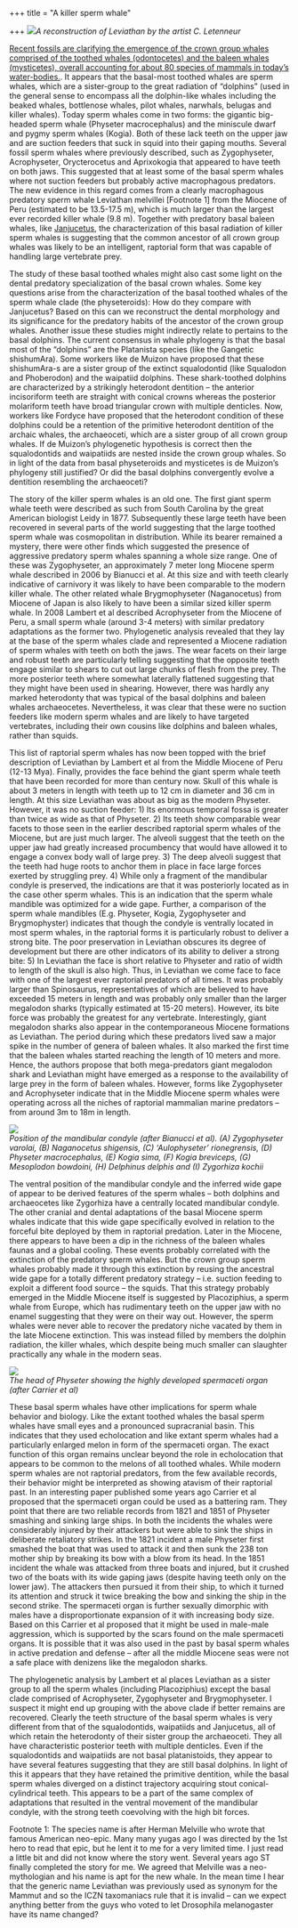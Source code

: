 +++
title = "A killer sperm whale"

+++
[![](https://i0.wp.com/lh4.ggpht.com/_hjuA1bE0hBw/TDGAv8o7N8I/AAAAAAAABgc/qr97ls86PVE/s800/leviathan.jpg)](http://picasaweb.google.com/lh/photo/47q0PBOVQYA83-aDRhEdEQ?feat=embedwebsite)*A
reconstruction of Leviathan by the artist C. Letenneur*

[Recent fossils are clarifying the emergence of the crown group whales
comprised of the toothed whales (odontocetes) and the baleen whales
(mysticetes), overall accounting for about 80 species of mammals in
today’s
water-bodies.](https://manasataramgini.wordpress.com/2006/08/18/the-early-mysticete-whale-janjucetus/).
It appears that the basal-most toothed whales are sperm whales, which
are a sister-group to the great radiation of “dolphins” (used in the
general sense to encompass all the dolphin-like whales including the
beaked whales, bottlenose whales, pilot whales, narwhals, belugas and
killer whales). Today sperm whales come in two forms: the gigantic
big-headed sperm whale (Physeter macrocephalus) and the miniscule dwarf
and pygmy sperm whales (Kogia). Both of these lack teeth on the upper
jaw and are suction feeders that suck in squid into their gaping mouths.
Several fossil sperm whales where previously described, such as
Zygophyseter, Acrophyseter, Orycterocetus and Aprixokogia that appeared
to have teeth on both jaws. This suggested that at least some of the
basal sperm whales where not suction feeders but probably active
macrophagous predators. The new evidence in this regard comes from a
clearly macrophagous predatory sperm whale Leviathan melvillei
\[Footnote 1\] from the Miocene of Peru (estimated to be 13.5-17.5 m),
which is much larger than the largest ever recorded killer whale (9.8
m). Together with predatory basal baleen whales, like
[Janjucetus](https://manasataramgini.wordpress.com/2006/08/18/the-early-mysticete-whale-janjucetus/),
the characterization of this basal radiation of killer sperm whales is
suggesting that the common ancestor of all crown group whales was likely
to be an intelligent, raptorial form that was capable of handling large
vertebrate prey.

The study of these basal toothed whales might also cast some light on
the dental predatory specialization of the basal crown whales. Some key
questions arise from the characterization of the basal toothed whales of
the sperm whale clade (the physeteroids): How do they compare with
Janjucetus? Based on this can we reconstruct the dental morphology and
its significance for the predatory habits of the ancestor of the crown
group whales. Another issue these studies might indirectly relate to
pertains to the basal dolphins. The current consensus in whale phylogeny
is that the basal most of the “dolphins” are the Platanista species
(like the Gangetic shishumAra). Some workers like de Muizon have
proposed that these shishumAra-s are a sister group of the extinct
squalodontid (like Squalodon and Phoberodon) and the waipatiid dolphins.
These shark-toothed dolphins are characterized by a strikingly
heterodont dentition – the anterior incisoriform teeth are straight with
conical crowns whereas the posterior molariform teeth have broad
triangular crown with multiple denticles. Now, workers like Fordyce have
proposed that the heterodont condition of these dolphins could be a
retention of the primitive heterodont dentition of the archaic whales,
the archaeoceti, which are a sister group of all crown group whales. If
de Muizon’s phylogenetic hypothesis is correct then the squalodontids
and waipatiids are nested inside the crown group whales. So in light of
the data from basal physeteroids and mysticetes is de Muizon’s phylogeny
still justified? Or did the basal dolphins convergently evolve a
dentition resembling the archaeoceti?

The story of the killer sperm whales is an old one. The first giant
sperm whale teeth were described as such from South Carolina by the
great American biologist Leidy in 1877. Subsequently these large teeth
have been recovered in several parts of the world suggesting that the
large toothed sperm whale was cosmopolitan in distribution. While its
bearer remained a mystery, there were other finds which suggested the
presence of aggressive predatory sperm whales spanning a whole size
range. One of these was Zygophyseter, an approximately 7 meter long
Miocene sperm whale described in 2006 by Bianucci et al. At this size
and with teeth clearly indicative of carnivory it was likely to have
been comparable to the modern killer whale. The other related whale
Brygmophyseter (Naganocetus) from Miocene of Japan is also likely to
have been a similar sized killer sperm whale. In 2008 Lambert et al
described Acrophyseter from the Miocene of Peru, a small sperm whale
(around 3-4 meters) with similar predatory adaptations as the former
two. Phylogenetic analysis revealed that they lay at the base of the
sperm whales clade and represented a Miocene radiation of sperm whales
with teeth on both the jaws. The wear facets on their large and robust
teeth are particularly telling suggesting that the opposite teeth engage
similar to shears to cut out large chunks of flesh from the prey. The
more posterior teeth where somewhat laterally flattened suggesting that
they might have been used in shearing. However, there was hardly any
marked heterodonty that was typical of the basal dolphins and baleen
whales archaeocetes. Nevertheless, it was clear that these were no
suction feeders like modern sperm whales and are likely to have targeted
vertebrates, including their own cousins like dolphins and baleen
whales, rather than squids.

This list of raptorial sperm whales has now been topped with the brief
description of Leviathan by Lambert et al from the Middle Miocene of
Peru (12-13 Mya). Finally, provides the face behind the giant sperm
whale teeth that have been recorded for more than century now. Skull of
this whale is about 3 meters in length with teeth up to 12 cm in
diameter and 36 cm in length. At this size Leviathan was about as big as
the modern Physeter. However, it was no suction feeder: 1) Its enormous
temporal fossa is greater than twice as wide as that of Physeter. 2) Its
teeth show comparable wear facets to those seen in the earlier described
raptorial sperm whales of the Miocene, but are just much larger. The
alveoli suggest that the teeth on the upper jaw had greatly increased
procumbency that would have allowed it to engage a convex body wall of
large prey. 3) The deep alveoli suggest that the teeth had huge roots to
anchor them in place in face large forces exerted by struggling prey. 4)
While only a fragment of the mandibular condyle is preserved, the
indications are that it was posteriorly located as in the case other
sperm whales. This is an indication that the sperm whale mandible was
optimized for a wide gape. Further, a comparison of the sperm whale
mandibles (E.g. Physeter, Kogia, Zygophyseter and Brygmophyster)
indicates that though the condyle is ventrally located in most sperm
whales, in the raptorial forms it is particularly robust to deliver a
strong bite. The poor preservation in Leviathan obscures its degree of
development but there are other indicators of its ability to deliver a
strong bite: 5) In Leviathan the face is short relative to Physeter and
ratio of width to length of the skull is also high. Thus, in Leviathan
we come face to face with one of the largest ever raptorial predators of
all times. It was probably larger than Spinosaurus, representatives of
which are believed to have exceeded 15 meters in length and was probably
only smaller than the larger megalodon sharks (typically estimated at
15-20 meters). However, its bite force was probably the greatest for any
vertebrate. Interestingly, giant megalodon sharks also appear in the
contemporaneous Miocene formations as Leviathan. The period during which
these predators lived saw a major spike in the number of genera of
baleen whales. It also marked the first time that the baleen whales
started reaching the length of 10 meters and more. Hence, the authors
propose that both mega-predators giant megalodon shark and Leviathan
might have emerged as a response to the availability of large prey in
the form of baleen whales. However, forms like Zygophyseter and
Acrophyseter indicate that in the Middle Miocene sperm whales were
operating across all the niches of raptorial mammalian marine predators
– from around 3m to 18m in length.

[![](https://i2.wp.com/lh6.ggpht.com/_hjuA1bE0hBw/TDJNKIgfE6I/AAAAAAAABgw/e-bFirS0EDY/s400/spermwhale_mandible.gif)](http://picasaweb.google.com/lh/photo/YHMa5ORaMiEj76W9nObxew?feat=embedwebsite)  
*Position of the mandibular condyle (after Bianucci et al). (A)
Zygophyseter varolai, (B) Naganocetus shigensis, (C) ‘Aulophyseter’
rionegrensis, (D) Physeter macrocephalus, (E) Kogia sima, (F) Kogia
breviceps, (G) Mesoplodon bowdoini, (H) Delphinus delphis and (I)
Zygorhiza kochii*

The ventral position of the mandibular condyle and the inferred wide
gape of appear to be derived features of the sperm whales – both
dolphins and archaeocetes like Zygorhiza have a centrally located
mandibular condyle. The other cranial and dental adaptations of the
basal Miocene sperm whales indicate that this wide gape specifically
evolved in relation to the forceful bite deployed by them in raptorial
predation. Later in the Miocene, there appears to have been a dip in the
richness of the baleen whales faunas and a global cooling. These events
probably correlated with the extinction of the predatory sperm whales.
But the crown group sperm whales probably made it through this
extinction by reusing the ancestral wide gape for a totally different
predatory strategy – i.e. suction feeding to exploit a different food
source – the squids. That this strategy probably emerged in the Middle
Miocene itself is suggested by Placoziphius, a sperm whale from Europe,
which has rudimentary teeth on the upper jaw with no enamel suggesting
that they were on their way out. However, the sperm whales were never
able to recover the predatory niche vacated by them in the late Miocene
extinction. This was instead filled by members the dolphin radiation,
the killer whales, which despite being much smaller can slaughter
practically any whale in the modern seas.

[![](https://i1.wp.com/lh5.ggpht.com/_hjuA1bE0hBw/TDJNKcTxGbI/AAAAAAAABg0/X7bUnPmfGqk/s400/spermwhale_head.jpeg)](http://picasaweb.google.com/lh/photo/UaoUuEreGqjWyXU1pFrssw?feat=embedwebsite)  
*The head of Physeter showing the highly developed spermaceti organ
(after Carrier et al)*

These basal sperm whales have other implications for sperm whale
behavior and biology. Like the extant toothed whales the basal sperm
whales have small eyes and a pronounced supracranial basin. This
indicates that they used echolocation and like extant sperm whales had a
particularly enlarged melon in form of the spermaceti organ. The exact
function of this organ remains unclear beyond the role in echolocation
that appears to be common to the melons of all toothed whales. While
modern sperm whales are not raptorial predators, from the few available
records, their behavior might be interpreted as showing atavism of their
raptorial past. In an interesting paper published some years ago Carrier
et al proposed that the spermaceti organ could be used as a battering
ram. They point that there are two reliable records from 1821 and 1851
of Physeter smashing and sinking large ships. In both the incidents the
whales were considerably injured by their attackers but were able to
sink the ships in deliberate retaliatory strikes. In the 1821 incident a
male Physeter first smashed the boat that was used to attack it and then
sunk the 238 ton mother ship by breaking its bow with a blow from its
head. In the 1851 incident the whale was attacked from three boats and
injured, but it crushed two of the boats with its wide gaping jaws
(despite having teeth only on the lower jaw). The attackers then pursued
it from their ship, to which it turned its attention and struck it twice
breaking the bow and sinking the ship in the second strike. The
spermaceti organ is further sexually dimorphic with males have a
disproportionate expansion of it with increasing body size. Based on
this Carrier et al proposed that it might be used in male-male
aggression, which is supported by the scars found on the male spermaceti
organs. It is possible that it was also used in the past by basal sperm
whales in active predation and defense – after all the middle Miocene
seas were not a safe place with denizens like the megalodon sharks.

The phylogenetic analysis by Lambert et al places Leviathan as a sister
group to all the sperm whales (including Placoziphius) except the basal
clade comprised of Acrophyseter, Zygophyseter and Brygmophyseter. I
suspect it might end up grouping with the above clade if better remains
are recovered. Clearly the teeth structure of the basal sperm whales is
very different from that of the squalodontids, waipatiids and
Janjucetus, all of which retain the heterodonty of their sister group
the archaeoceti. They all have characteristic posterior teeth with
multiple denticles. Even if the squalodontids and waipatiids are not
basal platanistoids, they appear to have several features suggesting
that they are still basal dolphins. In light of this it appears that
they have retained the primitive dentition, while the basal sperm whales
diverged on a distinct trajectory acquiring stout conical-cylindrical
teeth. This appears to be a part of the same complex of adaptations that
resulted in the ventral movement of the mandibular condyle, with the
strong teeth coevolving with the high bit forces.

Footnote 1: The species name is after Herman Melville who wrote that
famous American neo-epic. Many many yugas ago I was directed by the 1st
hero to read that epic, but he lent it to me for a very limited time. I
just read a little bit and did not know where the story went. Several
years ago ST finally completed the story for me. We agreed that Melville
was a neo-mythologian and his name is apt for the new whale. In the mean
time I hear that the generic name Leviathan was previously used as
synonym for the Mammut and so the ICZN taxomaniacs rule that it is
invalid – can we expect anything better from the guys who voted to let
Drosophila melanogaster have its name changed?
